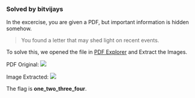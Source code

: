 ### Solved by bitvijays

In the excercise, you are given a PDF, but important information is hidden somehow.
>You found a letter that may shed light on recent events.

To solve this, we opened the file in <a href="http://www.rttsoftware.com/">PDF Explorer</a> and Extract the Images. 

PDF Original:
![](/images/2014/pico/redacted/red1.png)

Image Extracted:
![](/images/2014/pico/redacted/red2.png)

The flag is **one_two_three_four**.
